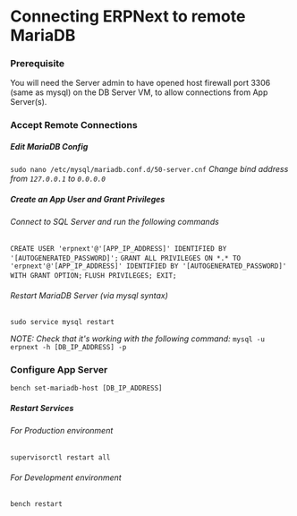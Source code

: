 # Connecting ERPNext to remote MariaDB

### Prerequisite
You will need the Server admin to have opened host firewall port 3306 (same as mysql) on the DB Server VM, to allow connections from App Server(s).

### Accept Remote Connections

##### Edit MariaDB Config
`sudo nano /etc/mysql/mariadb.conf.d/50-server.cnf`
_Change bind address from `127.0.0.1` to `0.0.0.0`_

##### Create an App User and Grant Privileges
###### Connect to SQL Server and run the following commands
`CREATE USER 'erpnext'@'[APP_IP_ADDRESS]' IDENTIFIED BY '[AUTOGENERATED_PASSWORD]';`
`GRANT ALL PRIVILEGES ON *.* TO 'erpnext'@'[APP_IP_ADDRESS]' IDENTIFIED BY '[AUTOGENERATED_PASSWORD]' WITH GRANT OPTION;`
`FLUSH PRIVILEGES; EXIT;`

###### Restart MariaDB Server (via mysql syntax)
`sudo service mysql restart`

_NOTE: Check that it's working with the following command:_
`mysql -u erpnext -h [DB_IP_ADDRESS] -p`

### Configure App Server
`bench set-mariadb-host [DB_IP_ADDRESS]`

##### Restart Services
###### For Production environment
`supervisorctl restart all`

###### For Development environment
`bench restart`
